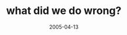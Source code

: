 ---
layout: base.njk
title : 'what did we do wrong?' 
view_title : 'what did we do wrong?' 
year : '2005' 
date : '2005-04-13' 
img_file : '/drawing/whatdidwedowrong.png' 
html_file : 'whatdidwedowrong' 
next_html : 'whodidthis.html' 
year_order : '66' 
permalink : "title/{{html_file}}.html"
---
